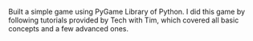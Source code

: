 Built a simple game using PyGame Library of Python. I did this game by following tutorials provided by Tech with Tim, which covered all basic concepts and a few advanced ones.
